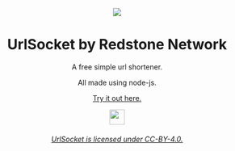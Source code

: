 <p align="center">
  <img src="https://cdn.glitch.global/a8ceb785-838a-49e6-bc77-4eadb6b7ea42/icon.png?v=1682510899456" align="center">
</p>
<h1 align="center">UrlSocket by Redstone Network</h1>

<p align="center">A free simple url shortener.</p>

<p align="center">All made using node-js.</p>

<p align="center"><a href="https://urlsocket.glitch.me/">Try it out here.</a></p>

<p align="center">
  <a href="https://glitch.com/edit/#!/remix/urlsocket"><img height="30px" src="https://binbashbanana.github.io/deploy-buttons/buttons/remade/glitch.svg"><img></a>
</p>
<h6 align="center"><a href="https://github.com/red-stone-network/urlsocket/blob/main/license.md">UrlSocket is licensed under CC-BY-4.0.</a></h6>
